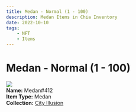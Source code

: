 ```yaml
---
title: Medan - Normal (1 - 100)
description: Medan Items in Chia Inventory
date: 2022-10-10
tags:
    - NFT
    - Items
---
```


# Medan - Normal (1 - 100)
<div class="item_thumbnail">
<img loading="lazy" src="https://3jd2zrzyrfgerjvylpgq2gu5xc7schk6fqo3rvpinyq7o7dx.arweave.net/2kesxziJTEimuFvNDRqduL_8hHV4sHb-jV6G4h93x3g"><br/>
<div><strong>Name:</strong> Medan#412</div>
<div><strong>Item Type:</strong> Medan</div>
<div><strong>Collection:</strong> <a href="https://www.spacescan.io/xch/nft/collection/col1lend2dcn558km4wcwta4xnkfv3xpcmlp9kyt0m909emvfxechlyqdl5ndg">City Illusion</a></div>
</div>

